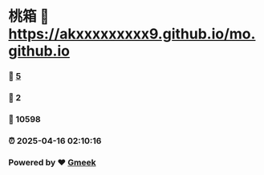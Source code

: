 # 桃箱 :link: https://akxxxxxxxxx9.github.io/mo.github.io 
### :page_facing_up: [5](https://akxxxxxxxxx9.github.io/mo.github.io/tag.html) 
### :speech_balloon: 2 
### :hibiscus: 10598 
### :alarm_clock: 2025-04-16 02:10:16 
### Powered by :heart: [Gmeek](https://github.com/Meekdai/Gmeek)
